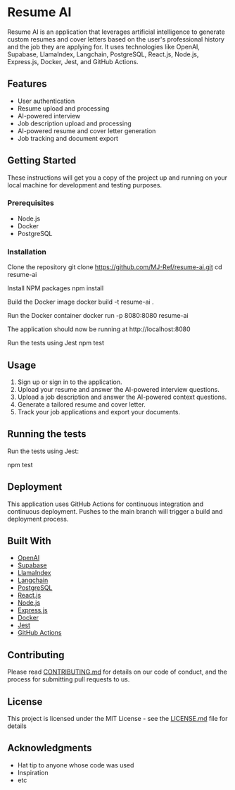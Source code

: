 # Resume AI

Resume AI is an application that leverages artificial intelligence to generate custom resumes and cover letters based on the user's professional history and the job they are applying for. It uses technologies like OpenAI, Supabase, LlamaIndex, Langchain, PostgreSQL, React.js, Node.js, Express.js, Docker, Jest, and GitHub Actions.

## Features

- User authentication
- Resume upload and processing
- AI-powered interview
- Job description upload and processing
- AI-powered resume and cover letter generation
- Job tracking and document export

## Getting Started

These instructions will get you a copy of the project up and running on your local machine for development and testing purposes.

### Prerequisites

- Node.js
- Docker
- PostgreSQL

### Installation

Clone the repository
git clone https://github.com/MJ-Ref/resume-ai.git
cd resume-ai

Install NPM packages
npm install

Build the Docker image
docker build -t resume-ai .

Run the Docker container
docker run -p 8080:8080 resume-ai

The application should now be running at http://localhost:8080

Run the tests using Jest
npm test

## Usage

1. Sign up or sign in to the application.
2. Upload your resume and answer the AI-powered interview questions.
3. Upload a job description and answer the AI-powered context questions.
4. Generate a tailored resume and cover letter.
5. Track your job applications and export your documents.

## Running the tests

Run the tests using Jest:

npm test

## Deployment

This application uses GitHub Actions for continuous integration and continuous deployment. Pushes to the main branch will trigger a build and deployment process.

## Built With

- [OpenAI](https://openai.com/)
- [Supabase](https://supabase.io/)
- [LlamaIndex](https://llamaindex.com/)
- [Langchain](https://langchain.io/)
- [PostgreSQL](https://www.postgresql.org/)
- [React.js](https://reactjs.org/)
- [Node.js](https://nodejs.org/)
- [Express.js](https://expressjs.com/)
- [Docker](https://www.docker.com/)
- [Jest](https://jestjs.io/)
- [GitHub Actions](https://github.com/features/actions)

## Contributing

Please read [CONTRIBUTING.md](CONTRIBUTING.md) for details on our code of conduct, and the process for submitting pull requests to us.

## License

This project is licensed under the MIT License - see the [LICENSE.md](LICENSE.md) file for details

## Acknowledgments

- Hat tip to anyone whose code was used
- Inspiration
- etc
